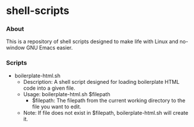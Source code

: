 # shell-scripts

### About ###
This is a repository of shell scripts designed to make life with Linux and no-window GNU Emacs easier.

### Scripts ###

- boilerplate-html.sh
    - Description: A shell script designed for loading boilerplate HTML code into a given file.
    - Usage: boilerplate-html.sh $filepath
        - $filepath: The filepath from the current working directory to the file you want to edit.
    - Note: If file does not exist in $filepath, boilerplate-html.sh will create it.  
